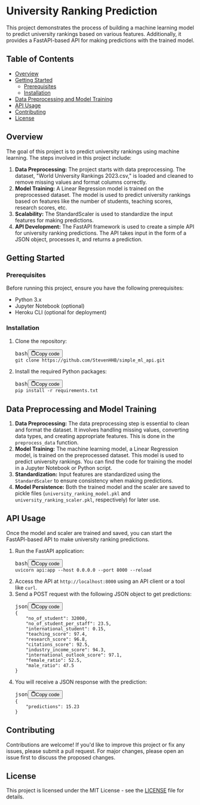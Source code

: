 # University Ranking Prediction

This project demonstrates the process of building a machine learning model to predict university rankings based on various features. Additionally, it provides a FastAPI-based API for making predictions with the trained model.

## Table of Contents

* [Overview](https://chat.openai.com/c/06029009-b568-41e3-822a-96b77a306b9f#overview)
* [Getting Started](https://chat.openai.com/c/06029009-b568-41e3-822a-96b77a306b9f#getting-started)
  * [Prerequisites](https://chat.openai.com/c/06029009-b568-41e3-822a-96b77a306b9f#prerequisites)
  * [Installation](https://chat.openai.com/c/06029009-b568-41e3-822a-96b77a306b9f#installation)
* [Data Preprocessing and Model Training](https://chat.openai.com/c/06029009-b568-41e3-822a-96b77a306b9f#data-preprocessing-and-model-training)
* [API Usage](https://chat.openai.com/c/06029009-b568-41e3-822a-96b77a306b9f#api-usage)
* [Contributing](https://chat.openai.com/c/06029009-b568-41e3-822a-96b77a306b9f#contributing)
* [License](https://chat.openai.com/c/06029009-b568-41e3-822a-96b77a306b9f#license)

## Overview

The goal of this project is to predict university rankings using machine learning. The steps involved in this project include:

1. **Data Preprocessing:** The project starts with data preprocessing. The dataset, "World University Rankings 2023.csv," is loaded and cleaned to remove missing values and format columns correctly.
2. **Model Training:** A Linear Regression model is trained on the preprocessed dataset. The model is used to predict university rankings based on features like the number of students, teaching scores, research scores, etc.
3. **Scalability:** The StandardScaler is used to standardize the input features for making predictions.
4. **API Development:** The FastAPI framework is used to create a simple API for university ranking predictions. The API takes input in the form of a JSON object, processes it, and returns a prediction.

## Getting Started

### Prerequisites

Before running this project, ensure you have the following prerequisites:

* Python 3.x
* Jupyter Notebook (optional)
* Heroku CLI (optional for deployment)

### Installation

1. Clone the repository:
   <pre><div class="bg-black rounded-md mb-4"><div class="flex items-center relative text-gray-200 bg-gray-800 px-4 py-2 text-xs font-sans justify-between rounded-t-md"><span>bash</span><button class="flex ml-auto gap-2"><svg stroke="currentColor" fill="none" stroke-width="2" viewBox="0 0 24 24" stroke-linecap="round" stroke-linejoin="round" class="h-4 w-4" height="1em" width="1em" xmlns="http://www.w3.org/2000/svg"><path d="M16 4h2a2 2 0 0 1 2 2v14a2 2 0 0 1-2 2H6a2 2 0 0 1-2-2V6a2 2 0 0 1 2-2h2"></path><rect x="8" y="2" width="8" height="4" rx="1" ry="1"></rect></svg>Copy code</button></div><div class="p-4 overflow-y-auto"><code class="!whitespace-pre hljs language-bash">git clone https://github.com/StevenHHB/simple_ml_api.git
   </code></div></div></pre>
2. Install the required Python packages:
   <pre><div class="bg-black rounded-md mb-4"><div class="flex items-center relative text-gray-200 bg-gray-800 px-4 py-2 text-xs font-sans justify-between rounded-t-md"><span>bash</span><button class="flex ml-auto gap-2"><svg stroke="currentColor" fill="none" stroke-width="2" viewBox="0 0 24 24" stroke-linecap="round" stroke-linejoin="round" class="h-4 w-4" height="1em" width="1em" xmlns="http://www.w3.org/2000/svg"><path d="M16 4h2a2 2 0 0 1 2 2v14a2 2 0 0 1-2 2H6a2 2 0 0 1-2-2V6a2 2 0 0 1 2-2h2"></path><rect x="8" y="2" width="8" height="4" rx="1" ry="1"></rect></svg>Copy code</button></div><div class="p-4 overflow-y-auto"><code class="!whitespace-pre hljs language-bash">pip install -r requirements.txt
   </code></div></div></pre>

## Data Preprocessing and Model Training

1. **Data Preprocessing:** The data preprocessing step is essential to clean and format the dataset. It involves handling missing values, converting data types, and creating appropriate features. This is done in the `preprocess_data` function.
2. **Model Training:** The machine learning model, a Linear Regression model, is trained on the preprocessed dataset. This model is used to predict university rankings. You can find the code for training the model in a Jupyter Notebook or Python script.
3. **Standardization:** Input features are standardized using the `StandardScaler` to ensure consistency when making predictions.
4. **Model Persistence:** Both the trained model and the scaler are saved to pickle files (`university_ranking_model.pkl` and `university_ranking_scaler.pkl`, respectively) for later use.

## API Usage

Once the model and scaler are trained and saved, you can start the FastAPI-based API to make university ranking predictions.

1. Run the FastAPI application:
   <pre><div class="bg-black rounded-md mb-4"><div class="flex items-center relative text-gray-200 bg-gray-800 px-4 py-2 text-xs font-sans justify-between rounded-t-md"><span>bash</span><button class="flex ml-auto gap-2"><svg stroke="currentColor" fill="none" stroke-width="2" viewBox="0 0 24 24" stroke-linecap="round" stroke-linejoin="round" class="h-4 w-4" height="1em" width="1em" xmlns="http://www.w3.org/2000/svg"><path d="M16 4h2a2 2 0 0 1 2 2v14a2 2 0 0 1-2 2H6a2 2 0 0 1-2-2V6a2 2 0 0 1 2-2h2"></path><rect x="8" y="2" width="8" height="4" rx="1" ry="1"></rect></svg>Copy code</button></div><div class="p-4 overflow-y-auto"><code class="!whitespace-pre hljs language-bash">uvicorn api:app --host 0.0.0.0 --port 8000 --reload
   </code></div></div></pre>
2. Access the API at `http://localhost:8000` using an API client or a tool like `curl`.
3. Send a POST request with the following JSON object to get predictions:
   <pre><div class="bg-black rounded-md mb-4"><div class="flex items-center relative text-gray-200 bg-gray-800 px-4 py-2 text-xs font-sans justify-between rounded-t-md"><span>json</span><button class="flex ml-auto gap-2"><svg stroke="currentColor" fill="none" stroke-width="2" viewBox="0 0 24 24" stroke-linecap="round" stroke-linejoin="round" class="h-4 w-4" height="1em" width="1em" xmlns="http://www.w3.org/2000/svg"><path d="M16 4h2a2 2 0 0 1 2 2v14a2 2 0 0 1-2 2H6a2 2 0 0 1-2-2V6a2 2 0 0 1 2-2h2"></path><rect x="8" y="2" width="8" height="4" rx="1" ry="1"></rect></svg>Copy code</button></div><div class="p-4 overflow-y-auto"><code class="!whitespace-pre hljs language-json">{
       "no_of_student": 32000,
       "no_of_student_per_staff": 23.5,
       "international_student": 0.15,
       "teaching_score": 97.4,
       "research_score": 96.8,
       "citations_score": 92.5,
       "industry_income_score": 94.3,
       "international_outlook_score": 97.1,
       "female_ratio": 52.5,
       "male_ratio": 47.5
   }
   </code></div></div></pre>
4. You will receive a JSON response with the prediction:
   <pre><div class="bg-black rounded-md mb-4"><div class="flex items-center relative text-gray-200 bg-gray-800 px-4 py-2 text-xs font-sans justify-between rounded-t-md"><span>json</span><button class="flex ml-auto gap-2"><svg stroke="currentColor" fill="none" stroke-width="2" viewBox="0 0 24 24" stroke-linecap="round" stroke-linejoin="round" class="h-4 w-4" height="1em" width="1em" xmlns="http://www.w3.org/2000/svg"><path d="M16 4h2a2 2 0 0 1 2 2v14a2 2 0 0 1-2 2H6a2 2 0 0 1-2-2V6a2 2 0 0 1 2-2h2"></path><rect x="8" y="2" width="8" height="4" rx="1" ry="1"></rect></svg>Copy code</button></div><div class="p-4 overflow-y-auto"><code class="!whitespace-pre hljs language-json">{
       "predictions": 15.23
   }
   </code></div></div></pre>

## Contributing

Contributions are welcome! If you'd like to improve this project or fix any issues, please submit a pull request. For major changes, please open an issue first to discuss the proposed changes.

## License

This project is licensed under the MIT License - see the [LICENSE](https://chat.openai.com/c/LICENSE) file for details.
